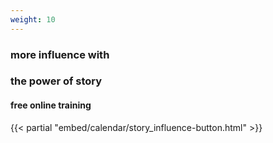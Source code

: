 ```yaml
---
weight: 10
---
```


### more influence with
### the power of story
#### free online training
{{< partial "embed/calendar/story_influence-button.html" >}}
